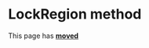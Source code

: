 # LockRegion method

This page has [**moved**](https://lib-docs.delphidabbler.com/Streams/3/API/TPJIStreamWrapper-UnlockRegion)